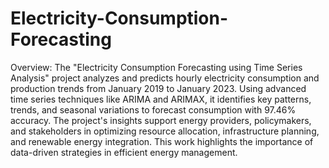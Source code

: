 # Electricity-Consumption-Forecasting
Overview:
The "Electricity Consumption Forecasting using Time Series Analysis" project analyzes and predicts hourly electricity consumption and production trends from January 2019 to January 2023. Using advanced time series techniques like ARIMA and ARIMAX, it identifies key patterns, trends, and seasonal variations to forecast consumption with 97.46% accuracy. The project's insights support energy providers, policymakers, and stakeholders in optimizing resource allocation, infrastructure planning, and renewable energy integration. This work highlights the importance of data-driven strategies in efficient energy management.
